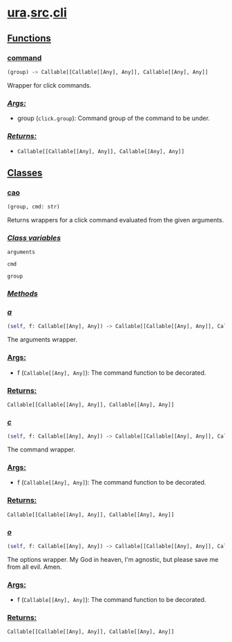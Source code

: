 # **[ura](../index.md).[src](../src.md).[cli](cli.md)**

    

    
<h2><b><a href="#func" id="func">Functions</a></b></h2>

    

    
<h3><b><a href="#func-command" id="func-command">command</a></b></h3>

```python
(group) ‑> Callable[[Callable[[Any], Any]], Callable[[Any], Any]]
```

    
Wrapper for click commands.

    
<h3><b><i><a href="#func-command-args" id="func-command-args">Args:</a></i></b></h3>

- group (`click.group`): Command group of the command to be under.

    
<h3><b><i><a href="#func-command-returns" id="func-command-returns">Returns:</a></i></b></h3>

- `Callable[[Callable[[Any], Any]], Callable[[Any], Any]]`

    
<h2><b><a href="#class" id="class">Classes</a></b></h2>

    
<h3><b><a href="#class-cao" id="class-cao">cao</a></b></h3>

```python
(group, cmd: str)
```

    
Returns wrappers for a click command evaluated from the given arguments.

    
<h3><b><i><a href="#class-cao-cvar" id="class-cao-cvar">Class variables</a></i></b></h3>

    
`arguments`

    
`cmd`

    
`group`

    
<h3><b><i><a href="#class-cao-func" id="class-cao-func">Methods</a></i></b></h3>

    

    
<h3><i><a href="#class-cao-func-a" id="class-cao-func-a">a</a></i></h3>

```python
(self, f: Callable[[Any], Any]) ‑> Callable[[Callable[[Any], Any]], Callable[[Any], Any]]
```

    
The arguments wrapper.

    
<h3><a href="#class-cao-func-a-args" id="class-cao-func-a-args">Args:</a></h3>

- f (`Callable[[Any], Any]`): The command function to be decorated.

    
<h3><a href="#class-cao-func-a-returns" id="class-cao-func-a-returns">Returns:</a></h3>

`Callable[[Callable[[Any], Any]], Callable[[Any], Any]]`

    

    
<h3><i><a href="#class-cao-func-c" id="class-cao-func-c">c</a></i></h3>

```python
(self, f: Callable[[Any], Any]) ‑> Callable[[Callable[[Any], Any]], Callable[[Any], Any]]
```

    
The command wrapper.

    
<h3><a href="#class-cao-func-c-args" id="class-cao-func-c-args">Args:</a></h3>

- f (`Callable[[Any], Any]`): The command function to be decorated.

    
<h3><a href="#class-cao-func-c-returns" id="class-cao-func-c-returns">Returns:</a></h3>

`Callable[[Callable[[Any], Any]], Callable[[Any], Any]]`

    

    
<h3><i><a href="#class-cao-func-o" id="class-cao-func-o">o</a></i></h3>

```python
(self, f: Callable[[Any], Any]) ‑> Callable[[Callable[[Any], Any]], Callable[[Any], Any]]
```

    
The options wrapper.
My God in heaven, I'm agnostic, but please save me from all evil. Amen.

    
<h3><a href="#class-cao-func-o-args" id="class-cao-func-o-args">Args:</a></h3>

- f (`Callable[[Any], Any]`): The command function to be decorated.

    
<h3><a href="#class-cao-func-o-returns" id="class-cao-func-o-returns">Returns:</a></h3>

`Callable[[Callable[[Any], Any]], Callable[[Any], Any]]`